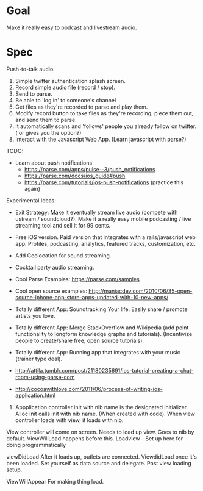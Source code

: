 # Goal
Make it really easy to podcast and livestream audio.

# Spec
Push-to-talk audio. 

1. Simple twitter authentication splash screen. 
2. Record simple audio file (record / stop).
3. Send to parse. 
4. Be able to 'log in' to someone's channel
5. Get files as they're recorded to parse and play them. 
6. Modify record button to take files as they're recording, piece them out, and send them to parse. 
7. It automatically scans and 'follows' people you already follow on twitter. ( or gives you the option?)
8. Interact with the Javascript Web App. (Learn javascript with parse?)


TODO:
- Learn about push notifications
	- https://parse.com/apps/pulse--3/push_notifications
	- https://parse.com/docs/ios_guide#push
	- https://parse.com/tutorials/ios-push-notifications (practice this again)


Experimental Ideas:

- Exit Strategy: Make it eventually stream live audio (compete with ustream / soundcloud?). Make it a really easy mobile podcasting / live streaming tool 
and sell it for 99 cents.
- Free iOS version. Paid version that integrates with a rails/javascript web app: Profiles, podcasting, analytics, featured tracks, customization, etc.

- Add Geolocation for sound streaming.
- Cocktail party audio streaming.
- Cool Parse Examples: https://parse.com/samples
- Cool open source examples: http://maniacdev.com/2010/06/35-open-source-iphone-app-store-apps-updated-with-10-new-apps/

- Totally different App: Soundtracking Your life: Easily share / promote artists you love.
- Totally different App: Merge StackOverflow and Wikipedia (add point functionality to longform knowledge graphs and tutorials). (Incentivize people to create/share free, open source tutorials).
- Totally different App: Running app that integrates with your music (trainer type deal).
- http://attila.tumblr.com/post/21180235691/ios-tutorial-creating-a-chat-room-using-parse-com
- http://cocoawithlove.com/2011/06/process-of-writing-ios-application.html


1. Appplication controller
init with nib name is the designated initializer. Alloc init calls init with nib name. (When created with code). When view controller loads with view, it loads with nib.
	
View controller will come on screen. Needs to load up view.
	Goes to nib by default. 
	ViewWillLoad happens before this.
	Loadview - Set up here for doing programmatically
	
viewDidLoad
	After it loads up, outlets are connected. 
	ViewdidLoad once it's been loaded. Set yourself as data source and delegate. Post view loading setup.
	
ViewWillAppear
	For making thing load.
	
	
	